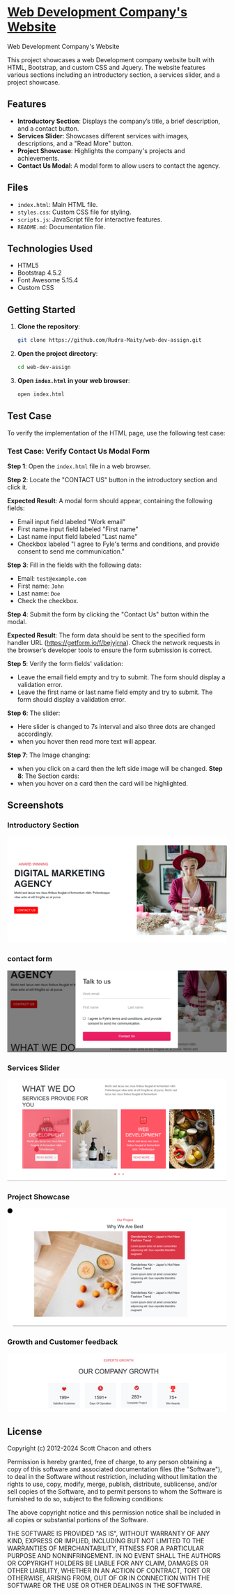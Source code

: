 # [Web Development Company's Website](https://rudra-maity.github.io/web-dev-assign/)
Web Development Company's Website

This project showcases a web Development company website built with HTML, Bootstrap, and custom CSS and Jquery. The website features various sections including an introductory section, a services slider, and a project showcase.

## Features

- **Introductory Section**: Displays the company’s title, a brief description, and a contact button.
- **Services Slider**: Showcases different services with images, descriptions, and a "Read More" button.
- **Project Showcase**: Highlights the company's projects and achievements.
- **Contact Us Modal**: A modal form to allow users to contact the agency.

## Files

- `index.html`: Main HTML file.
- `styles.css`: Custom CSS file for styling.
- `scripts.js`: JavaScript file for interactive features.
- `README.md`: Documentation file.

## Technologies Used

- HTML5
- Bootstrap 4.5.2
- Font Awesome 5.15.4
- Custom CSS

## Getting Started

1. **Clone the repository**:
    ```sh
    git clone https://github.com/Rudra-Maity/web-dev-assign.git
    ```

2. **Open the project directory**:
    ```sh
    cd web-dev-assign
    ```

3. **Open `index.html` in your web browser**:
    ```sh
    open index.html
    ```

## Test Case

To verify the implementation of the HTML page, use the following test case:

### Test Case: Verify Contact Us Modal Form

**Step 1**: Open the `index.html` file in a web browser.

**Step 2**: Locate the "CONTACT US" button in the introductory section and click it.

**Expected Result**: A modal form should appear, containing the following fields:
- Email input field labeled "Work email"
- First name input field labeled "First name"
- Last name input field labeled "Last name"
- Checkbox labeled "I agree to Fyle's terms and conditions, and provide consent to send me communication."

**Step 3**: Fill in the fields with the following data:
- Email: `test@example.com`
- First name: `John`
- Last name: `Doe`
- Check the checkbox.

**Step 4**: Submit the form by clicking the "Contact Us" button within the modal.

**Expected Result**: The form data should be sent to the specified form handler URL (https://getform.io/f/bejyjrna). Check the network requests in the browser’s developer tools to ensure the form submission is correct.

**Step 5**: Verify the form fields' validation:
- Leave the email field empty and try to submit. The form should display a validation error.
- Leave the first name or last name field empty and try to submit. The form should display a validation error.

**Step 6**: The slider:
- Here slider is changed to 7s interval and also three dots are changed accordingly.
- when you hover then read more text will appear.
  
**Step 7**: The Image changing:
- when you click on a card then the left side image will be changed.
**Step 8**: The Section cards:
- when you hover on a card then the card will be highlighted.

## Screenshots
### Introductory Section
![Introductory Section](contact.png)

### contact form

![Growth and Customer feedback](form.png)

### Services Slider

![Services Slider](service.png)

### Project Showcase

![Project Showcase](projects.png)

### Growth and Customer feedback

![Growth and Customer feedback](growth.png)


## License
Copyright (c) 2012-2024 Scott Chacon and others

Permission is hereby granted, free of charge, to any person obtaining
a copy of this software and associated documentation files (the
"Software"), to deal in the Software without restriction, including
without limitation the rights to use, copy, modify, merge, publish,
distribute, sublicense, and/or sell copies of the Software, and to
permit persons to whom the Software is furnished to do so, subject to
the following conditions:

The above copyright notice and this permission notice shall be
included in all copies or substantial portions of the Software.

THE SOFTWARE IS PROVIDED "AS IS", WITHOUT WARRANTY OF ANY KIND,
EXPRESS OR IMPLIED, INCLUDING BUT NOT LIMITED TO THE WARRANTIES OF
MERCHANTABILITY, FITNESS FOR A PARTICULAR PURPOSE AND
NONINFRINGEMENT. IN NO EVENT SHALL THE AUTHORS OR COPYRIGHT HOLDERS BE
LIABLE FOR ANY CLAIM, DAMAGES OR OTHER LIABILITY, WHETHER IN AN ACTION
OF CONTRACT, TORT OR OTHERWISE, ARISING FROM, OUT OF OR IN CONNECTION
WITH THE SOFTWARE OR THE USE OR OTHER DEALINGS IN THE SOFTWARE.
